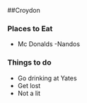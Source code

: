 ##Croydon 

### Places to Eat
- Mc Donalds
-Nandos

### Things to do
- Go drinking at Yates
- Get lost 
- Not a lit
